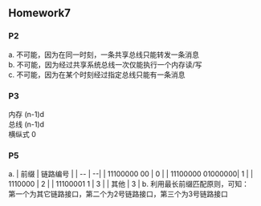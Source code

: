 ## Homework7
### P2
a. 不可能，因为在同一时刻，一条共享总线只能转发一条消息  
b. 不可能，因为经过共享系统总线一次仅能执行一个内存读/写  
c. 不可能，因为在某个时刻经过指定总线只能有一条消息  

### P3
内存 (n-1)d  
总线 (n-1)d  
横纵式 0

### P5
a. 
| 前缀 | 链路编号 |
| -- | --|
| 11100000 00      | 0 |
| 11100000 01000000| 1 |
| 1110000          | 2 |
| 11100001 1       | 3 |
| 其他             | 3 |
b. 
利用最长前缀匹配原则，可知：   
第一个为其它链路接口，第二个为2号链路接口，第三个为3号链路接口  